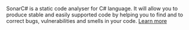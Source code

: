 SonarC# is a static code analyser for C# language. It will allow you to produce stable and easily supported code by helping you to find and to correct bugs, vulnerabilities and smells in your code. [Learn more](https://github.com/SonarSource/sonar-csharp)
